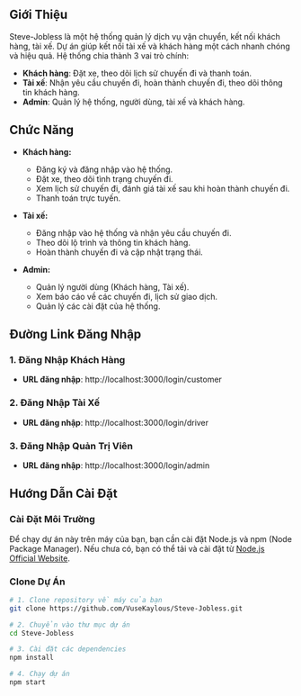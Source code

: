 
## Giới Thiệu

Steve-Jobless là một hệ thống quản lý dịch vụ vận chuyển, kết nối khách hàng, tài xế. Dự án giúp kết nối tài xế và khách hàng một cách nhanh chóng và hiệu quả. Hệ thống chia thành 3 vai trò chính:
- **Khách hàng**: Đặt xe, theo dõi lịch sử chuyến đi và thanh toán.
- **Tài xế**: Nhận yêu cầu chuyến đi, hoàn thành chuyến đi, theo dõi thông tin khách hàng.
- **Admin**: Quản lý hệ thống, người dùng, tài xế và khách hàng.

## Chức Năng

- **Khách hàng:**
  - Đăng ký và đăng nhập vào hệ thống.
  - Đặt xe, theo dõi tình trạng chuyến đi.
  - Xem lịch sử chuyến đi, đánh giá tài xế sau khi hoàn thành chuyến đi.
  - Thanh toán trực tuyến.

- **Tài xế:**
  - Đăng nhập vào hệ thống và nhận yêu cầu chuyến đi.
  - Theo dõi lộ trình và thông tin khách hàng.
  - Hoàn thành chuyến đi và cập nhật trạng thái.

- **Admin:**
  - Quản lý người dùng (Khách hàng, Tài xế).
  - Xem báo cáo về các chuyến đi, lịch sử giao dịch.
  - Quản lý các cài đặt của hệ thống.

## Đường Link Đăng Nhập

### 1. Đăng Nhập Khách Hàng

- **URL đăng nhập**: http://localhost:3000/login/customer

### 2. Đăng Nhập Tài Xế

- **URL đăng nhập**: http://localhost:3000/login/driver

### 3. Đăng Nhập Quản Trị Viên

- **URL đăng nhập**: http://localhost:3000/login/admin


## Hướng Dẫn Cài Đặt

### Cài Đặt Môi Trường

Để chạy dự án này trên máy của bạn, bạn cần cài đặt Node.js và npm (Node Package Manager). Nếu chưa có, bạn có thể tải và cài đặt từ [Node.js Official Website](https://nodejs.org/).

### Clone Dự Án


```bash
# 1. Clone repository về máy của bạn
git clone https://github.com/VuseKaylous/Steve-Jobless.git

# 2. Chuyển vào thư mục dự án
cd Steve-Jobless

# 3. Cài đặt các dependencies
npm install

# 4. Chạy dự án
npm start

